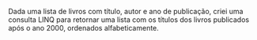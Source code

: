 Dada uma lista de livros com título, autor e ano de publicação, criei uma consulta LINQ para retornar uma lista com os títulos dos livros publicados após o ano 2000, ordenados alfabeticamente.

